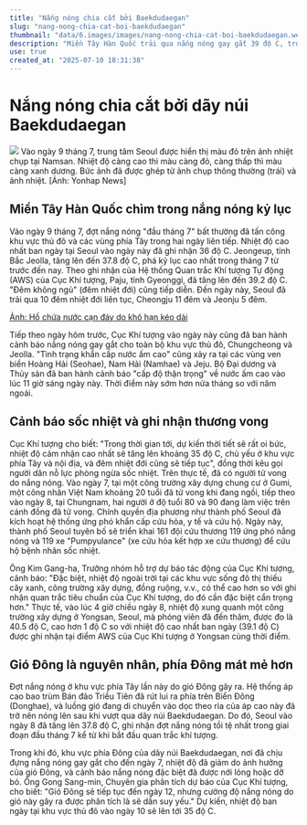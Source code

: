 ```yaml
---
title: "Nắng nóng chia cắt bởi Baekdudaegan"
slug: "nang-nong-chia-cat-boi-baekdudaegan"
thumbnail: "data/6.images/images/nang-nong-chia-cat-boi-baekdudaegan.webp"
description: "Miền Tây Hàn Quốc trải qua nắng nóng gay gắt 39 độ C, trong khi miền Đông mát mẻ hơn nhờ ảnh hưởng của gió Đông. Bài viết giải thích nguyên nhân và tác động của đợt nắng nóng bất thường này."
use: true
created_at: "2025-07-10 18:31:38"
---
```


# Nắng nóng chia cắt bởi dãy núi Baekdudaegan

![](/images/20250710-00000002-cnippou-000-10-view.webp)
Vào ngày 9 tháng 7, trung tâm Seoul được hiển thị màu đỏ trên ảnh nhiệt chụp tại Namsan. Nhiệt độ càng cao thì màu càng đỏ, càng thấp thì màu càng xanh dương. Bức ảnh đã được ghép từ ảnh chụp thông thường (trái) và ảnh nhiệt. [Ảnh: Yonhap News]

## Miền Tây Hàn Quốc chìm trong nắng nóng kỷ lục

Vào ngày 9 tháng 7, đợt nắng nóng "đầu tháng 7" bất thường đã tấn công khu vực thủ đô và các vùng phía Tây trong hai ngày liên tiếp. Nhiệt độ cao nhất ban ngày tại Seoul vào ngày này đã ghi nhận 36 độ C. Jeongeup, tỉnh Bắc Jeolla, tăng lên đến 37.8 độ C, phá kỷ lục cao nhất trong tháng 7 từ trước đến nay. Theo ghi nhận của Hệ thống Quan trắc Khí tượng Tự động (AWS) của Cục Khí tượng, Paju, tỉnh Gyeonggi, đã tăng lên đến 39.2 độ C. "Đêm không ngủ" (đêm nhiệt đới) cũng tiếp diễn. Đến ngày này, Seoul đã trải qua 10 đêm nhiệt đới liên tục, Cheongju 11 đêm và Jeonju 5 đêm.

[Ảnh: Hồ chứa nước cạn đáy do khô hạn kéo dài](https://japanese.joins.com/JArticle/336074?servcode=400&sectcode=400)

Tiếp theo ngày hôm trước, Cục Khí tượng vào ngày này cũng đã ban hành cảnh báo nắng nóng gay gắt cho toàn bộ khu vực thủ đô, Chungcheong và Jeolla. "Tình trạng khẩn cấp nước ấm cao" cũng xảy ra tại các vùng ven biển Hoàng Hải (Seohae), Nam Hải (Namhae) và Jeju. Bộ Đại dương và Thủy sản đã ban hành cảnh báo "cấp độ thận trọng" về nước ấm cao vào lúc 11 giờ sáng ngày này. Thời điểm này sớm hơn nửa tháng so với năm ngoái.

## Cảnh báo sốc nhiệt và ghi nhận thương vong

Cục Khí tượng cho biết: "Trong thời gian tới, dự kiến thời tiết sẽ rất oi bức, nhiệt độ cảm nhận cao nhất sẽ tăng lên khoảng 35 độ C, chủ yếu ở khu vực phía Tây và nội địa, và đêm nhiệt đới cũng sẽ tiếp tục", đồng thời kêu gọi người dân nỗ lực phòng ngừa sốc nhiệt. Trên thực tế, đã có người tử vong do nắng nóng. Vào ngày 7, tại một công trường xây dựng chung cư ở Gumi, một công nhân Việt Nam khoảng 20 tuổi đã tử vong khi đang ngồi, tiếp theo vào ngày 8, tại Chungnam, hai người ở độ tuổi 80 và 90 đang làm việc trên cánh đồng đã tử vong. Chính quyền địa phương như thành phố Seoul đã kích hoạt hệ thống ứng phó khẩn cấp cứu hỏa, y tế và cứu hộ. Ngày này, thành phố Seoul tuyên bố sẽ triển khai 161 đội cứu thương 119 ứng phó nắng nóng và 119 xe "Pumpyulance" (xe cứu hỏa kết hợp xe cứu thương) để cứu hộ bệnh nhân sốc nhiệt.

Ông Kim Gang-ha, Trưởng nhóm hỗ trợ dự báo tác động của Cục Khí tượng, cảnh báo: "Đặc biệt, nhiệt độ ngoài trời tại các khu vực sống đô thị thiếu cây xanh, công trường xây dựng, đồng ruộng, v.v., có thể cao hơn so với ghi nhận quan trắc tiêu chuẩn của Cục Khí tượng, do đó cần đặc biệt cẩn trọng hơn." Thực tế, vào lúc 4 giờ chiều ngày 8, nhiệt độ xung quanh một công trường xây dựng ở Yongsan, Seoul, mà phóng viên đã đến thăm, được đo là 40.5 độ C, cao hơn 1 độ C so với nhiệt độ cao nhất ban ngày (39.1 độ C) được ghi nhận tại điểm AWS của Cục Khí tượng ở Yongsan cùng thời điểm.

## Gió Đông là nguyên nhân, phía Đông mát mẻ hơn

Đợt nắng nóng ở khu vực phía Tây lần này do gió Đông gây ra. Hệ thống áp cao bao trùm Bán đảo Triều Tiên đã rút lui ra phía trên Biển Đông (Donghae), và luồng gió đang di chuyển vào dọc theo rìa của áp cao này đã trở nên nóng lên sau khi vượt qua dãy núi Baekdudaegan. Do đó, Seoul vào ngày 8 đã tăng lên 37.8 độ C, ghi nhận đợt nắng nóng tồi tệ nhất trong giai đoạn đầu tháng 7 kể từ khi bắt đầu quan trắc khí tượng.

Trong khi đó, khu vực phía Đông của dãy núi Baekdudaegan, nơi đã chịu đựng nắng nóng gay gắt cho đến ngày 7, nhiệt độ đã giảm do ảnh hưởng của gió Đông, và cảnh báo nắng nóng đặc biệt đã được nới lỏng hoặc dỡ bỏ. Ông Gong Sang-min, Chuyên gia phân tích dự báo của Cục Khí tượng, cho biết: "Gió Đông sẽ tiếp tục đến ngày 12, nhưng cường độ nắng nóng do gió này gây ra được phân tích là sẽ dần suy yếu." Dự kiến, nhiệt độ ban ngày tại khu vực thủ đô vào ngày 10 sẽ lên tới 35 độ C.